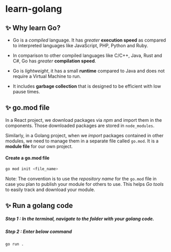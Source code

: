 # learn-golang

## :sparkles: Why learn Go?
- Go is a _compiled_ language. It has _greater_ **execution speed** as compared to interpreted languages like JavaScript, PHP, Python and Ruby.

- In comparison to other compiled languages like C/C++, Java, Rust and C#, Go has _greater_ **compilation  speed**.

- Go is _lightweight_, it has a small **runtime** compared to Java and does not require a Virtual Machine to run.

- It includes **garbage collection** that is designed to be efficient with low pause times.

## :sparkles: go.mod file
In a React project, we download packages via _npm_ and import them in the components. Those downloaded packages are stored in `node_modules`.

Similarly, in a Golang project, when we _import_ packages contained in other modules, we need to manage them in a separate file called `go.mod`. It is a **module file** for our own project.

#### Create a go.mod file 

```bash
go mod init <file_name>
```

Note: The convention is to use the _repository name_ for the `go.mod` file in case you plan to publish your module for others to use. This helps _Go tools_ to easily track and download your module.

## :sparkles: Run a golang code

##### Step 1 : In the terminal, navigate to the _folder_ with your golang code.
##### Step 2 : Enter below command 

```shell
go run .
```